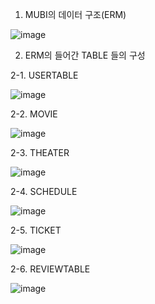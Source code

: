 1. MUBI의 데이터 구조(ERM)

![image](https://user-images.githubusercontent.com/122337342/232747387-3d74748a-091f-45bf-9f67-22605ca6aa25.png)



2. ERM의 들어간 TABLE 들의 구성


2-1. USERTABLE

![image](https://user-images.githubusercontent.com/122337342/232747524-aefca4a1-3b4a-4c27-bd32-a24131cd5d24.png)





2-2. MOVIE

![image](https://user-images.githubusercontent.com/122337342/232747552-5ac8a137-bd00-4c5f-8879-0d78d2772669.png)





2-3. THEATER

![image](https://user-images.githubusercontent.com/122337342/232747591-09cde578-bd16-405c-a10f-b6c41c192985.png)





2-4. SCHEDULE

![image](https://user-images.githubusercontent.com/122337342/232747610-e6a68134-d8d1-4bab-bd9d-6e24169391d0.png)





2-5. TICKET

![image](https://user-images.githubusercontent.com/122337342/232747642-77cdc49b-13f3-474e-88b4-095995d35c5b.png)





2-6. REVIEWTABLE
  
![image](https://user-images.githubusercontent.com/122337342/232747673-42ec482c-3bd1-4b22-8bd8-ccc7d24d25f6.png)


